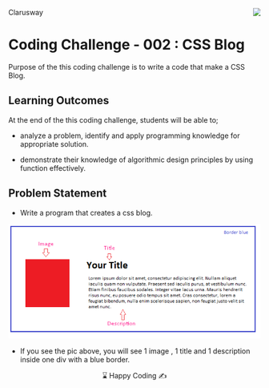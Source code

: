 <p>Clarusway<img align="right"
  src="https://secure.meetupstatic.com/photos/event/3/1/b/9/600_488352729.jpeg"  width="15px"></p>

# Coding Challenge - 002 : CSS Blog 

Purpose of the this coding challenge is to write a code that make a CSS Blog.

## Learning Outcomes

At the end of the this coding challenge, students will be able to;

- analyze a problem, identify and apply programming knowledge for appropriate solution.

- demonstrate their knowledge of algorithmic design principles by using function effectively.

   
## Problem Statement

- Write a program that creates a css blog.

![CSS Blog](./css-blog.png)


- If you see the pic above, you will see 1 image , 1 title and 1 description inside one div with a blue border.

<p align='center'> ⌛ Happy Coding  ✍ </p>
